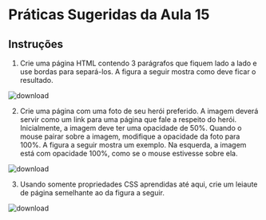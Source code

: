 # Práticas Sugeridas da Aula 15


## Instruções

1. Crie uma página HTML contendo 3 parágrafos que fiquem lado a lado e use bordas para separá-los. A
figura a seguir mostra como deve ficar o resultado.

![download](assets/exec01.png)

2. Crie uma página com uma foto de seu herói preferido. A imagem deverá servir como um link para uma
página que fale a respeito do herói. Inicialmente, a imagem deve ter uma opacidade de 50%. Quando o
mouse pairar sobre a imagem, modifique a opacidade da foto para 100%. A figura a seguir mostra um
exemplo. Na esquerda, a imagem está com opacidade 100%, como se o mouse estivesse sobre ela.

![download](assets/exec02.png)

3. Usando somente propriedades CSS aprendidas até aqui, crie um leiaute de página semelhante ao da
figura a seguir.

![download](assets/exec03.png)
